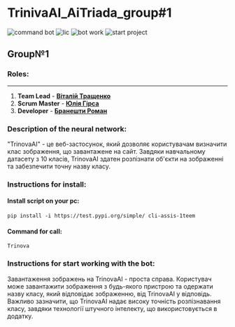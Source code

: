 # TrinivaAI_AiTriada_group#1
![command bot](https://img.shields.io/pypi/pyversions/pyth?color=orange&label=Command%20Bot&logo=R)
![lic](https://img.shields.io/pypi/l/clu?color=orange&label=Py6Core%20Group%E2%84%961%20License&logo=R)
![bot work](https://img.shields.io/github/commit-activity/m/Roman-Braneshty/Py6CoreProject-1?color=orange&label=Bot%20Work&logo=R)
![start project](https://img.shields.io/date/1678872400?color=orange&label=start%20project)
## Group№1

### Roles:
___
1) **Team Lead** - **[Віталій Тращенко](https://github.com/Roman-Braneshty)** 
2) **Scrum Master** - **[Юлія Гірса](https://github.com/klymentenkokate)**
3) **Developer** - **[Бранешти Роман](https://github.com/romaniuk-o)**

### Description of the neural network:
"TrinovaAI" - це веб-застосунок, який дозволяє користувачам визначити 
клас зображення, що завантажене на сайт. Завдяки навчальному 
датасету з 10 класів, TrinovaAI здатен розпізнати об'єкти на зображенні 
та забезпечити точну назву класу.

### Instructions for install:
#### Install script on your pc:
    pip install -i https://test.pypi.org/simple/ cli-assis-1teem
#### Command for call:
    Trinova

### Instructions for start working with the bot:
Завантаження зображень на TrinovaAI - проста справа. Користувач може 
завантажити зображення з будь-якого пристрою та одержати назву класу, 
який відповідає зображенню, від TrinovaAI у відповідь. Важливо 
зазначити, що TrinovaAI надає високу точність розпізнавання класу, 
завдяки технології штучного інтелекту, що використовується в додатку.
